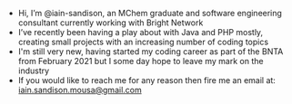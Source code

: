 - Hi, I’m @iain-sandison, an MChem graduate and software engineering consultant currently working with Bright Network
- I’ve recently been having a play about with Java and PHP mostly, creating small projects with an increasing number of coding topics
- I'm still very new, having started my coding career as part of the BNTA from February 2021 but I some day hope to leave my mark on the industry
- If you would like to reach me for any reason then fire me an email at: iain.sandison.mousa@gmail.com
